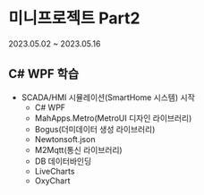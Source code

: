 # 미니프로젝트 Part2
2023.05.02 ~ 2023.05.16

## C# WPF 학습
- SCADA/HMI 시뮬레이션(SmartHome 시스템) 시작
	- C# WPF
	- MahApps.Metro(MetroUI 디자인 라이브러리)
	- Bogus(더미데이터 생성 라이브러리)
	- Newtonsoft.json
	- M2Mqtt(통신 라이브러리)
	- DB 데이터바인딩
	- LiveCharts
	- OxyChart
	




